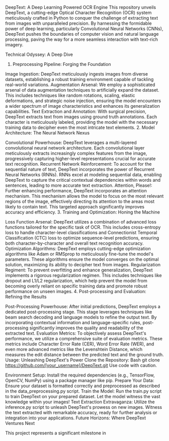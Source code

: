 DeepText: A Deep Learning Powered OCR Engine
This repository unveils DeepText, a cutting-edge Optical Character Recognition (OCR) system meticulously crafted in Python to conquer the challenge of extracting text from images with unparalleled precision. By harnessing the formidable power of deep learning, particularly Convolutional Neural Networks (CNNs), DeepText pushes the boundaries of computer vision and natural language processing, paving the way for a more seamless interaction with text-rich imagery.

Technical Odyssey: A Deep Dive
1. Preprocessing Pipeline: Forging the Foundation

Image Ingestion: DeepText meticulously ingests images from diverse datasets, establishing a robust training environment capable of tackling real-world variations.
Augmentation Arsenal: We employ a sophisticated arsenal of data augmentation techniques to artificially expand the dataset. This includes techniques like random rotations, scaling, elastic deformations, and strategic noise injection, ensuring the model encounters a wider spectrum of image characteristics and enhances its generalization capabilities.
Text Extraction and Annotation: With surgical precision, DeepText extracts text from images using ground truth annotations. Each character is meticulously labeled, providing the model with the necessary training data to decipher even the most intricate text elements.
2. Model Architecture: The Neural Network Nexus

Convolutional Powerhouse: DeepText leverages a multi-layered convolutional neural network architecture. Each convolutional layer meticulously extracts increasingly complex features from the image, progressively capturing higher-level representations crucial for accurate text recognition.
Recurrent Network Reinforcement: To account for the sequential nature of text, DeepText incorporates the power of Recurrent Neural Networks (RNNs). RNNs excel at modeling sequential data, enabling DeepText to capture the critical contextual dependencies within words and sentences, leading to more accurate text extraction.
Attention, Please!: Further enhancing performance, DeepText incorporates an attention mechanism. This mechanism allows the model to focus on the most relevant regions of the image, effectively directing its attention to the areas most likely to contain text. This targeted approach significantly improves accuracy and efficiency.
3. Training and Optimization: Honing the Machine

Loss Function Arsenal: DeepText utilizes a combination of advanced loss functions tailored for the specific task of OCR. This includes cross-entropy loss to handle character-level classifications and Connectionist Temporal Classification (CTC) loss to optimize sequence-level predictions, ensuring both character-by-character and overall text recognition accuracy.
Optimization Algorithms: DeepText employs cutting-edge optimization algorithms like Adam or RMSprop to meticulously fine-tune the model's parameters. These algorithms ensure the model converges on the optimal solution, maximizing its ability to decipher text from images.
Regularization Regiment: To prevent overfitting and enhance generalization, DeepText implements a rigorous regularization regimen. This includes techniques like dropout and L1/L2 regularization, which help prevent the model from becoming overly reliant on specific training data and promote robust performance on unseen images.
4. Post-processing and Evaluation: Refining the Results

Post-Processing Powerhouse: After initial predictions, DeepText employs a dedicated post-processing stage. This stage leverages techniques like beam search decoding and language models to refine the output text. By incorporating contextual information and language-specific rules, post-processing significantly improves the quality and readability of the extracted text.
Evaluation Metrics: To objectively assess DeepText's performance, we utilize a comprehensive suite of evaluation metrics. These metrics include Character Error Rate (CER), Word Error Rate (WER), and even more advanced metrics like the Levenshtein Distance, which measures the edit distance between the predicted text and the ground truth.
Usage: Unleashing DeepText's Power
Clone the Repository:
Bash
git clone https://github.com/[your_username]/DeepText.git
Use code with caution.

Environment Setup: Install the required dependencies (e.g., TensorFlow, OpenCV, NumPy) using a package manager like pip.
Prepare Your Data: Ensure your dataset is formatted correctly and preprocessed as described in the data_preprocessing.py script.
Train the Model: Run the train.py script to train DeepText on your prepared dataset. Let the model witness the vast knowledge within your images!
Text Extraction Extravaganza: Utilize the inference.py script to unleash DeepText's prowess on new images. Witness the text extracted with remarkable accuracy, ready for further analysis or integration into your applications.
Future Horizons: Where DeepText Ventures Next

This project represents a significant milestone in
